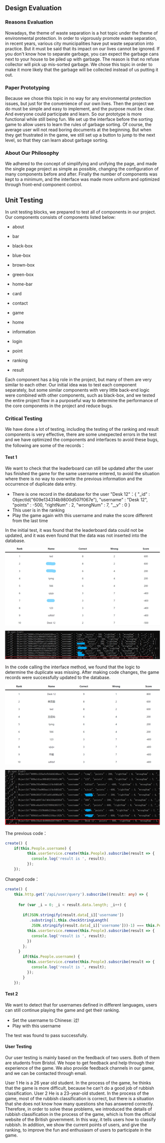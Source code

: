 ## Design Evaluation

### Reasons Evaluation

Nowadays, the theme of waste separation is a hot topic under the theme of environmental protection. In order to vigorously promote waste separation, in recent years, various city municipalities have put waste separation into practice. But it must be said that its impact on our lives cannot be ignored. If you don't know how to separate garbage, you can expect the garbage cans next to your house to be piled up with garbage. The reason is that no refuse collector will pick up mis-sorted garbage. We chose this topic in order to make it more likely that the garbage will be collected instead of us putting it out.



### Paper Prototyping

Because we chose this topic in no way for any environmental protection issues, but just for the convenience of our own lives. Then the project we do must be simple and easy to implement, and the purpose must be clear. And everyone could participate and learn. So our prototype is more functional while still being fun. We set up the interface before the sorting game to allow users to learn the rules of garbage sorting. Of course, the average user will not read boring documents at the beginning. But when they get frustrated in the game, we still set up a button to jump to the next level, so that they can learn about garbage sorting.



### About Our Philosophy 

We adhered to the concept of simplifying and unifying the page, and made the single page project as simple as possible, changing the configuration of many components before and after. Finally the number of components was kept to a minimum, and the interface was made more uniform and optimized through front-end component control.


## Unit Testing



In unit testing blocks, we prepared to test all of components in our project. Our components consists of components listed below: 

- about

- bar

- black-box

- blue-box

- brown-box

- green-box

- home-bar 

- card

- contact

- game

- home

- information 

- login

- point

- ranking

- result

  

Each component has a big role in the project, but many of them are very similar to each other. Our initial idea was to test each component separately, but some similar components with very little back-end logic were combined with other components, such as black-box, and we tested the entire project flow in a purposeful way to determine the performance of the core components in the project and reduce bugs.



### Critical Testing

We have done a lot of testing, including the testing of the ranking and result components is very effective, there are some unexpected errors in the test and we have optimized the components and interfaces to avoid these bugs, the following are some of the records：

#### Test 1

We want to check that the leaderboard can still be updated after the user has finished the game for the same username entered, to avoid the situation where there is no way to overwrite the previous information and the occurrence of duplicate data entry.

- There is one record in the database for the user "Desk 12"：{ "_id" : ObjectId("609e134314b9800d507f067e"), "username" : "Desk 12", "points" : -500, "rightNum" : 2, "wrongNum" : 7, "__v" : 0 }
- This user is in the ranking
- Play the game again with this username and make the score different from the last time



In the initial test, it was found that the leaderboard data could not be updated, and it was even found that the data was not inserted into the database. 

![ranking](../img/ranking.jpg)

![db](../img/db.png)



In the code calling the interface method, we found that the logic to determine the duplicate was missing. After making code changes, the game records were successfully updated to the database.



![ranking1](../img/ranking1.png)

![db1](../img/db1.png)



The previous code：



```ts
create() {
    if(this.People.username) {
          this.userService.create(this.People).subscribe(result => {
            console.log('result is ', result);
          });
    });
```



Changed code：



```ts
create() {
    this.http.get('/api/user/query').subscribe((result: any) => {

      for (var _i = 0; _i < result.data.length; _i++) {

        if(JSON.stringify(result.data[_i]['username'])
           .substring(1,this.checkStringLength(
            JSON.stringify(result.data[_i]['username']))-1) === this.People.username){
          this.userService.remove(this.People).subscribe(result => {
            console.log('result is ', result);
          })
        };
      }
        if(this.People.username) {
          this.userService.create(this.People).subscribe(result => {
            console.log('result is ', result);
          });
        } 
    });
```





#### Test 2

We want to detect that for usernames defined in different languages, users can still continue playing the game and get their ranking.

- Set the username to Chinese:  过!
- Play with this username

The test was found to pass successfully.

#### User Testing

Our user testing is mainly based on the feedback of two users. Both of them are students from Bristol. We hope to get feedback and help through their experience of the game. We also provide feedback channels in our game, and we can be contacted through email.

User 1 
He is a 26 year old student. In the process of the game, he thinks that the game is more difficult, because he can't do a good job of rubbish classification.
User 2
He is a 23-year-old student. In the process of the game, most of the rubbish classification is correct, but there is a situation that she does not know how many questions she has answered correctly.
Therefore, in order to solve these problems, we introduced the details of rubbish classification in the process of the game, which is from the official website of the British government. In this way, it tells users how to classify rubbish. In addition, we show the current points of users, and give the ranking, to improve the fun and enthusiasm of users to participate in the game.
